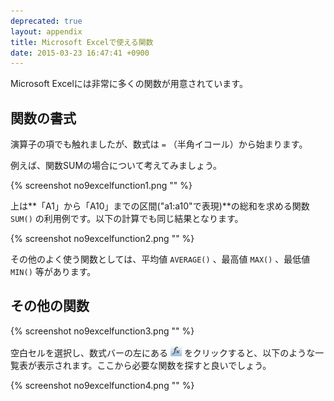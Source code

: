 ```yaml
---
deprecated: true
layout: appendix
title: Microsoft Excelで使える関数
date: 2015-03-23 16:47:41 +0900
---
```



Microsoft Excelには非常に多くの関数が用意されています。


関数の書式
----------

演算子の項でも触れましたが、数式は `=` （半角イコール）から始まります。

例えば、関数SUMの場合について考えてみましょう。

{% screenshot no9excelfunction1.png "" %}

上は**「A1」から「A10」までの区間("a1:a10"で表現)**の総和を求める関数 `SUM()` の利用例です。以下の計算でも同じ結果となります。

{% screenshot no9excelfunction2.png "" %}

その他のよく使う関数としては、平均値 `AVERAGE()` 、最高値 `MAX()` 、最低値 `MIN()` 等があります。


その他の関数
------------

{% screenshot no9excelfunction3.png "" %}

空白セルを選択し、数式バーの左にある <span><img src="pic/fx.png" /></span> をクリックすると、以下のような一覧表が表示されます。ここから必要な関数を探すと良いでしょう。

{% screenshot no9excelfunction4.png "" %}

